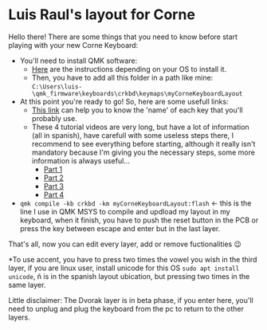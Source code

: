 # Luis Raul's layout for Corne

Hello there!
There are some things that you need to know before start playing with your new Corne Keyboard:

* You'll need to install QMK software:
  * <a href="https://beta.docs.qmk.fm/tutorial/newbs_getting_started" target="blank">Here</a> are the instructions depending on your OS to install it.
  * Then, you have to add all this folder in a path like mine: `C:\Users\luis-\qmk_firmware\keyboards\crkbd\keymaps\myCorneKeyboardLayout`
* At this point you're ready to go! So, here are some usefull links:
  * <a href="https://config.qmk.fm/#/crkbd/rev1/LAYOUT_split_3x6_3" target="blank">This link</a> can help you to know the 'name' of each key that you'll probably use.
  * These 4 tutorial videos are very long, but have a lot of information (all in spanish), have carefull with some useless steps there, I recommend to see everything before starting, although it really isn't mandatory because I'm giving you the necessary steps, some more information is always useful...
    * <a href="https://youtu.be/fvP5ws_I0HU" target="blank">Part 1</a>
    * <a href="https://youtu.be/xH1Ali0g7w8" target="blank">Part 2</a>
    * <a href="https://youtu.be/mz8WG5e--jA" target="blank">Part 3</a>
    * <a href="https://youtu.be/vA32gDmvllA" target="blank">Part 4</a>
* `qmk compile -kb crkbd -km myCorneKeyboardLayout:flash` <- this is the line I use in QMK MSYS to compile and updload my layout in my keyboard, when it finish, you have to push the reset button in the PCB or press the key between escape and enter but in the last layer.

That's all, now you can edit every layer, add or remove fuctionalities 😉

*To use accent, you have to press two times the vowel you wish in the third layer, if you are linux user, install unicode for this OS `sudo apt install unicode`, ñ is in the spanish layout ubication, but pressing two times in the same layer.


Little disclaimer:
The Dvorak layer is in beta phase, if you enter here, you'll need to unplug and plug the keyboard from the pc to return to the other layers.